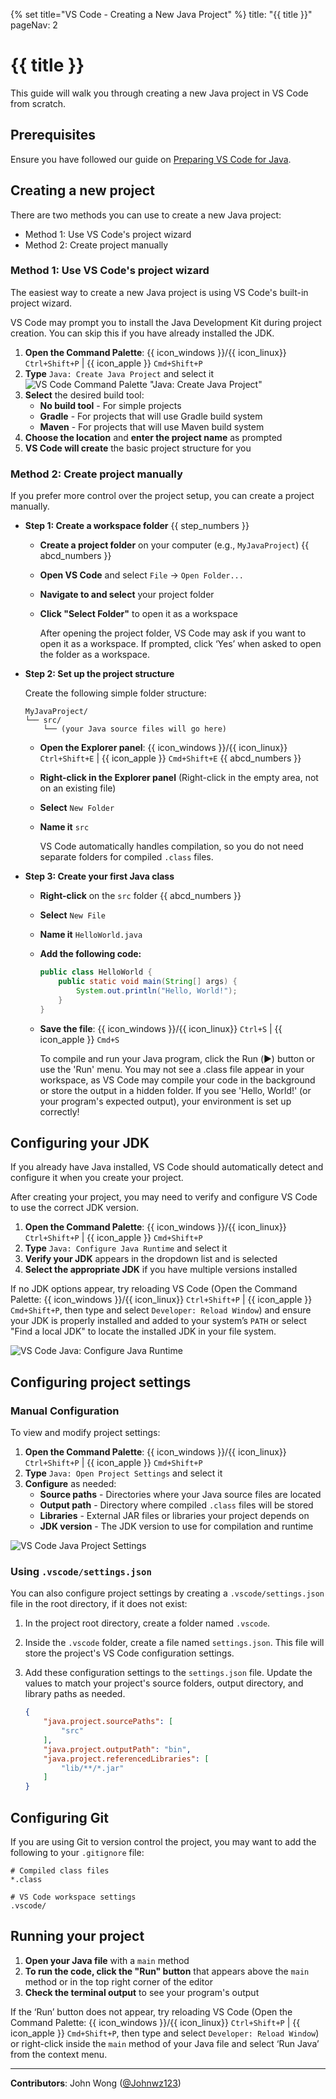 {% set title="VS Code - Creating a New Java Project" %}
<frontmatter>
  title: "{{ title }}"
  pageNav: 2
</frontmatter>

<include src="vscode.md#wip-warning" />

# {{ title }}

This guide will walk you through creating a new Java project in VS Code from scratch.

## Prerequisites

<div id="vsc-java-prereq">

Ensure you have followed our guide on [Preparing VS Code for Java](vscPreparingForJava.html).
</div>

## Creating a new project

There are two methods you can use to create a new Java project:

* Method 1: Use VS Code's project wizard
* Method 2: Create project manually

### Method 1: Use VS Code's project wizard

The easiest way to create a new Java project is using VS Code's built-in project wizard.

<box type="info" seamless>

VS Code may prompt you to install the Java Development Kit during project creation. You can skip this if you have already installed the JDK.
</box>

1. **Open the Command Palette**: {{ icon_windows }}/{{ icon_linux}} `Ctrl+Shift+P` | {{ icon_apple }} `Cmd+Shift+P`
1. **Type** `Java: Create Java Project` and select it
![VS Code Command Palette "Java: Create Java Project"](images/vscodeNewJavaProject/VSCodeCommandPaletteJavaCreateJavaProject.png)
1. **Select** the desired build tool:
   * **No build tool** - For simple projects
   * **Gradle** - For projects that will use Gradle build system
   * **Maven** - For projects that will use Maven build system
1. **Choose the location** and **enter the project name** as prompted
1. **VS Code will create** the basic project structure for you

### Method 2: Create project manually

If you prefer more control over the project setup, you can create a project manually.

* ****Step 1: Create a workspace folder**** {{ step_numbers }}
  * **Create a project folder** on your computer (e.g., `MyJavaProject`) {{ abcd_numbers }}
  * **Open VS Code** and select `File` → `Open Folder...`
  * **Navigate to and select** your project folder
  * **Click "Select Folder"** to open it as a workspace

    <box type="info" seamless>

    After opening the project folder, VS Code may ask if you want to open it as a workspace. If prompted, click ‘Yes’ when asked to open the folder as a workspace.
    </box>

* ****Step 2: Set up the project structure****

  Create the following simple folder structure:

  ```text
  MyJavaProject/
  └── src/
      └── (your Java source files will go here)
  ```

  * **Open the Explorer panel**: {{ icon_windows }}/{{ icon_linux}} `Ctrl+Shift+E` | {{ icon_apple }} `Cmd+Shift+E` {{ abcd_numbers }}
  * **Right-click in the Explorer panel** (Right-click in the empty area, not on an existing file)
  * **Select** `New Folder`
  * **Name it** `src`

    <box type="info" seamless>

    VS Code automatically handles compilation, so you do not need separate folders for compiled `.class` files.
    </box>

* ****Step 3: Create your first Java class****

  * **Right-click** on the `src` folder {{ abcd_numbers }}
  * **Select** `New File`
  * **Name it** `HelloWorld.java`
  * **Add the following code:**

    ```java
    public class HelloWorld {
        public static void main(String[] args) {
            System.out.println("Hello, World!");
        }
    }
    ```

  *  **Save the file**: {{ icon_windows }}/{{ icon_linux}} `Ctrl+S` | {{ icon_apple }} `Cmd+S`
     <box type="info" seamless>

     To compile and run your Java program, click the Run (▶️) button or use the 'Run' menu. You may not see a .class file appear in your workspace, as VS Code may compile your code in the background or store the output in a hidden folder. If you see 'Hello, World!' (or your program's expected output), your environment is set up correctly!
     </box>

## Configuring your JDK

<div id="vsc-java-configure-jdk">

<box type="tip" seamless>

If you already have Java installed, VS Code should automatically detect and configure it when you create your project.
</box>

After creating your project, you may need to verify and configure VS Code to use the correct JDK version.

1. **Open the Command Palette**: {{ icon_windows }}/{{ icon_linux}} `Ctrl+Shift+P` | {{ icon_apple }} `Cmd+Shift+P`
1. **Type** `Java: Configure Java Runtime` and select it
1. **Verify your JDK** appears in the dropdown list and is selected
1. **Select the appropriate JDK** if you have multiple versions installed

<box type="info" seamless>

If no JDK options appear, try reloading VS Code (Open the Command Palette: {{ icon_windows }}/{{ icon_linux}} `Ctrl+Shift+P` | {{ icon_apple }} `Cmd+Shift+P`, then type and select `Developer: Reload Window`) and ensure your JDK is properly installed and added to your system’s `PATH` or select "Find a local JDK" to locate the installed JDK in your file system.
</box>

![VS Code Java: Configure Java Runtime](images/vscodeNewJavaProject/VSCodeJavaConfigureJavaRuntime.png)

</div>

## Configuring project settings

<div id="vsc-java-configure-project-settings">

### Manual Configuration

To view and modify project settings:

1. **Open the Command Palette**: {{ icon_windows }}/{{ icon_linux}} `Ctrl+Shift+P` | {{ icon_apple }} `Cmd+Shift+P`
1. **Type** `Java: Open Project Settings` and select it
1. **Configure** as needed:
   * **Source paths** - Directories where your Java source files are located
   * **Output path** - Directory where compiled `.class` files will be stored
   * **Libraries** - External JAR files or libraries your project depends on
   * **JDK version** - The JDK version to use for compilation and runtime

![VS Code Java Project Settings](images/vscodeNewJavaProject/VSCodeJavaProjectSettings.png)

### Using `.vscode/settings.json`

You can also configure project settings by creating a `.vscode/settings.json` file in the root directory, if it does not exist:

1. In the project root directory, create a folder named `.vscode`.
1. Inside the `.vscode` folder, create a file named `settings.json`. This file will store the project's VS Code configuration settings.
1. Add these configuration settings to the `settings.json` file. Update the values to match your project's source folders, output directory, and library paths as needed.

    ```json
    {
        "java.project.sourcePaths": [
            "src"
        ],
        "java.project.outputPath": "bin",
        "java.project.referencedLibraries": [
            "lib/**/*.jar"
        ]
    }
    ```

</div>

## Configuring Git

If you are using Git to version control the project, you may want to add the following to your `.gitignore` file:

```gitignore
# Compiled class files
*.class

# VS Code workspace settings
.vscode/
```

## Running your project

<div id="vsc-java-run-project">

1. **Open your Java file** with a `main` method
1. **To run the code, click the "Run" button** that appears above the `main` method or in the top right corner of the editor
1. **Check the terminal output** to see your program's output

<box type="info" seamless>

If the ‘Run’ button does not appear, try reloading VS Code (Open the Command Palette: {{ icon_windows }}/{{ icon_linux}} `Ctrl+Shift+P` | {{ icon_apple }} `Cmd+Shift+P`, then type and select `Developer: Reload Window`) or right-click inside the `main` method of your Java file and select ‘Run Java’ from the context menu.
</box>

</div>

---

**Contributors**: John Wong ([@Johnwz123](https://github.com/Johnwz123))
